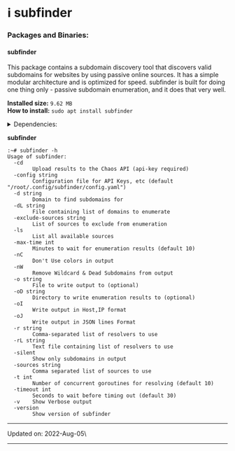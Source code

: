 # ℹ subfinder

### Packages and Binaries:

#### subfinder <a href="#subfinder" id="subfinder"></a>

This package contains a subdomain discovery tool that discovers valid subdomains for websites by using passive online sources. It has a simple modular architecture and is optimized for speed. subfinder is built for doing one thing only - passive subdomain enumeration, and it does that very well.

**Installed size:** `9.62 MB`\
**How to install:** `sudo apt install subfinder`

<details>

<summary>Dependencies:</summary>

* libc6

</details>

**subfinder**

```
:~# subfinder -h
Usage of subfinder:
  -cd
    	Upload results to the Chaos API (api-key required)
  -config string
    	Configuration file for API Keys, etc (default "/root/.config/subfinder/config.yaml")
  -d string
    	Domain to find subdomains for
  -dL string
    	File containing list of domains to enumerate
  -exclude-sources string
    	List of sources to exclude from enumeration
  -ls
    	List all available sources
  -max-time int
    	Minutes to wait for enumeration results (default 10)
  -nC
    	Don't Use colors in output
  -nW
    	Remove Wildcard & Dead Subdomains from output
  -o string
    	File to write output to (optional)
  -oD string
    	Directory to write enumeration results to (optional)
  -oI
    	Write output in Host,IP format
  -oJ
    	Write output in JSON lines Format
  -r string
    	Comma-separated list of resolvers to use
  -rL string
    	Text file containing list of resolvers to use
  -silent
    	Show only subdomains in output
  -sources string
    	Comma separated list of sources to use
  -t int
    	Number of concurrent goroutines for resolving (default 10)
  -timeout int
    	Seconds to wait before timing out (default 30)
  -v	Show Verbose output
  -version
    	Show version of subfinder
```

***

Updated on: 2022-Aug-05\


***
